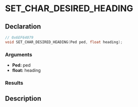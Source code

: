 # SET_CHAR_DESIRED_HEADING

## Declaration
```cpp
// 0x6EF64079
void SET_CHAR_DESIRED_HEADING(Ped ped, float heading);
```

### Arguments
- **Ped:** ped
- **float:** heading

### Results

## Description
